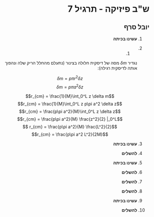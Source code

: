 <style>
    html {
        direction: rtl;
    }
    eqn, table, .katex {
        direction: ltr;
    }
</style>
# ש"ב פיזיקה - תרגיל 7
## יובל סרף
1. **עשינו בכיתה**
2. 
    1. 

    נגדיר $\delta m$ מסה של דיסקית חלולה בצינור (נתעלם מהחלל הריק שלה ונהפוך אותה לדיסקית רגילה):  
    
    
    $$\delta m = p\pi r^2 \delta z$$
    $$\delta m = p\pi a^2 \delta z$$
    
    $$r_{cm} = \frac{1}{M}\int_0^L z \delta m$$
    $$r_{cm} = \frac{1}{M}\int_0^L z p\pi a^2 \delta z$$
    $$r_{cm} = \frac{p\pi a^2}{M}\int_0^L z \delta z$$
    $$r_{cm} = \frac{p\pi a^2}{M} \frac{z^2}{2} |_0^L$$
    $$r_{cm} = \frac{p\pi a^2}{M} \frac{L^2}{2} $$
    $$r_{cm} = \frac{p\pi a^2 L^2}{2M}$$
3. **עשינו בכיתה**
4. **להשלים**
5. **עשינו בכיתה**
6. **להשלים**
7. **להשלים**
8. **להשלים**
9. **עשינו בכיתה**
10. **להשלים**
